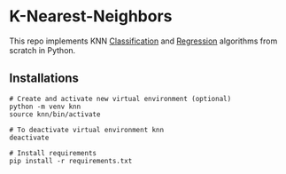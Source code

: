 # K-Nearest-Neighbors

This repo implements KNN [Classification](https://github.com/vamc-stash/K-Nearest-Neighbors/blob/master/knnClassification.py) and [Regression](https://github.com/vamc-stash/K-Nearest-Neighbors/blob/master/knnRegression.py) algorithms from scratch in Python.


## Installations
```
# Create and activate new virtual environment (optional)
python -m venv knn
source knn/bin/activate

# To deactivate virtual environment knn
deactivate

# Install requirements
pip install -r requirements.txt
```
